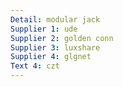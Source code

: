 ```yaml
---
Detail: modular jack
Supplier 1: ude
Supplier 2: golden conn
Supplier 3: luxshare
Supplier 4: glgnet
Text 4: czt
---
```

